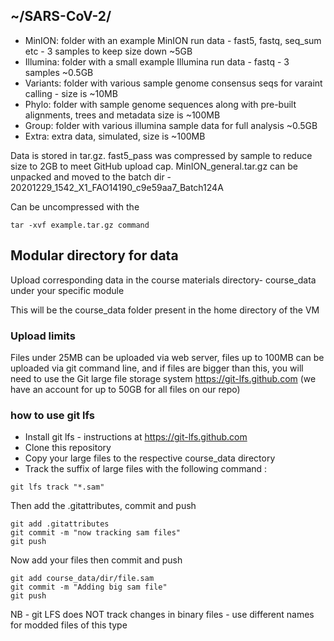 ## ~/SARS-CoV-2/

* MinION: folder with an example MinION run data - fast5, fastq, seq_sum etc - 3 samples to keep size down ~5GB
* Illumina: folder with a small example Illumina run data - fastq - 3 samples ~0.5GB
* Variants: folder with various sample genome consensus seqs for varaint calling - size is ~10MB
* Phylo: folder with sample genome sequences along with pre-built alignments, trees and metadata size is ~100MB
* Group: folder with various illumina sample data for full analysis ~0.5GB
* Extra: extra data, simulated, size is ~100MB

Data is stored in tar.gz. fast5_pass was compressed by sample to reduce size to 2GB to meet GitHub upload cap. MinION_general.tar.gz can be unpacked and moved to the batch dir - 20201229_1542_X1_FAO14190_c9e59aa7_Batch124A

Can be uncompressed with the 
```
tar -xvf example.tar.gz command
```

## Modular directory for data

Upload corresponding data in the course materials directory- course_data under your specific module 

This will be the course_data folder present in the home directory of the VM
### Upload limits
Files under 25MB can be uploaded via web server, files up to 100MB can be uploaded via git command line, and if files are bigger than this, you will need to use the Git large file storage system https://git-lfs.github.com (we have an account for up to 50GB for all files on our repo)
### how to use git lfs
* Install git lfs - instructions at https://git-lfs.github.com
* Clone this repository
* Copy your large files to the respective course_data directory
* Track the suffix of large files with the following command :
```
git lfs track "*.sam"
```
Then add the .gitattributes, commit and push 
```
git add .gitattributes
git commit -m "now tracking sam files"
git push
```
Now add your files then commit and push
```
git add course_data/dir/file.sam
git commit -m "Adding big sam file"
git push
```
NB - git LFS does NOT track changes in binary files - use different names for modded files of this type

